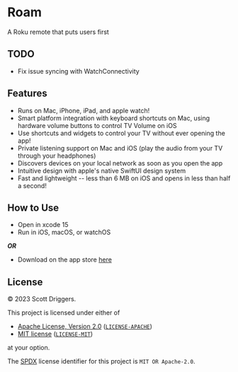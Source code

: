 # Roam

A Roku remote that puts users first

## TODO
- Fix issue syncing with WatchConnectivity

## Features

- Runs on Mac, iPhone, iPad, and apple watch!
- Smart platform integration with keyboard shortcuts on Mac, using hardware volume buttons to control TV Volume on iOS
- Use shortcuts and widgets to control your TV without ever opening the app!
- Private listening support on Mac and iOS (play the audio from your TV through your headphones)
- Discovers devices on your local network as soon as you open the app
- Intuitive design with apple's native SwiftUI design system
- Fast and lightweight -- less than 6 MB on iOS and opens in less than half a second!

## How to Use

- Open in xcode 15
- Run in iOS, macOS, or watchOS

**_OR_**

- Download on the app store [here](https://apps.apple.com/us/app/roam/6469834197)

## License

&copy; 2023 Scott Driggers.

This project is licensed under either of

- [Apache License, Version 2.0](https://www.apache.org/licenses/LICENSE-2.0) ([`LICENSE-APACHE`](LICENSE-APACHE))
- [MIT license](https://opensource.org/licenses/MIT) ([`LICENSE-MIT`](LICENSE-MIT))

at your option.

The [SPDX](https://spdx.dev) license identifier for this project is `MIT OR Apache-2.0`.
